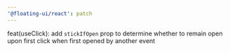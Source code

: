 ```yaml
---
'@floating-ui/react': patch
---
```


feat(useClick): add `stickIfOpen` prop to determine whether to remain open upon first click when first opened by another event
